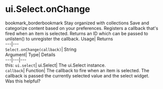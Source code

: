  
#  ui.Select.onChange
bookmark_borderbookmark Stay organized with collections  Save and categorize content based on your preferences.
Registers a callback that's fired when an item is selected. 
Returns an ID which can be passed to unlisten() to unregister the callback.
Usage| Returns  
---|---  
`Select.onChange(callback)`| String  
Argument| Type| Details  
---|---|---  
this: `ui.select`| ui.Select| The ui.Select instance.  
`callback`| Function| The callback to fire when an item is selected. The callback is passed the currently selected value and the select widget.  
Was this helpful?
